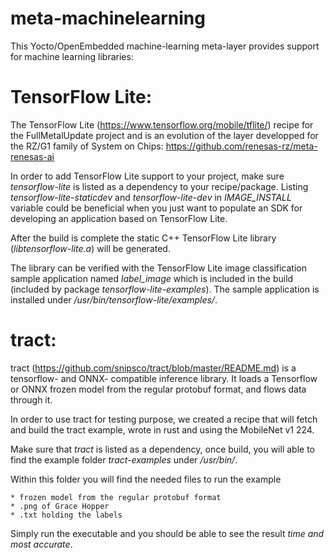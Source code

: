 # meta-machinelearning

This Yocto/OpenEmbedded machine-learning meta-layer provides support for machine learning libraries:

# TensorFlow Lite: 
The TensorFlow Lite (https://www.tensorflow.org/mobile/tflite/) recipe for the FullMetalUpdate project and is an evolution of the layer developped for the RZ/G1 family of System on Chips:
https://github.com/renesas-rz/meta-renesas-ai

In order to add TensorFlow Lite support to your project, make sure
*tensorflow-lite* is listed as a dependency to your recipe/package.
Listing *tensorflow-lite-staticdev* and *tensorflow-lite-dev* in *IMAGE\_INSTALL*
variable could be beneficial when you just want to populate an SDK for
developing an application based on TensorFlow Lite.

After the build is complete the static C++ TensorFlow Lite library
(*libtensorflow-lite.a*) will be generated.

The library can be verified with the TensorFlow Lite image classification sample
application named *label_image* which is included in the build (included by
package *tensorflow-lite-examples*). The sample application is installed under
*/usr/bin/tensorflow-lite/examples/*.

# tract:
tract (https://github.com/snipsco/tract/blob/master/README.md) is a tensorflow- and ONNX- compatible inference library.
It loads a Tensorflow or ONNX frozen model from the regular protobuf format, and flows data through it.

In order to use tract for testing purpose, we created a recipe that will fetch and build the tract example, wrote in rust and using the MobileNet v1 224.

Make sure that *tract* is listed as a dependency, once build, you will able to find the example folder *tract-examples* under */usr/bin/*.

Within this folder you will find the needed files to run the example

	* frozen model from the regular protobuf format
	* .png of Grace Hopper
	* .txt holding the labels

Simply run the executable and you should be able to see the result *time and most accurate*.
